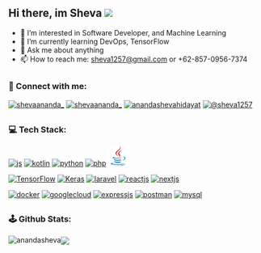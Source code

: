 ## Hi there, im Sheva <img src="https://github.com/TheDudeThatCode/TheDudeThatCode/blob/master/Assets/Hi.gif" width="30px">

- 👀 I’m interested in Software Developer, and Machine Learning
- 🌱 I’m currently learning DevOps, TensorFlow
- 💬 Ask me about anything
- 📫 How to reach me: sheva1257@gmail.com or +62-857-0956-7374
  
##
<h3 align="left">🔗 Connect with me:</h3>
<p align="left">
<a href="https://instagram.com/shevaananda_" target="blank"><img align="center" src="https://raw.githubusercontent.com/rahuldkjain/github-profile-readme-generator/master/src/images/icons/Social/instagram.svg" alt="shevaananda_" height="30" width="40" /></a>
<a href="https://twitter.com/shevaananda_" target="blank"><img align="center" src="https://upload.wikimedia.org/wikipedia/commons/c/ce/X_logo_2023.svg" alt="shevaananda_" height="30" width="30" /></a>
<a href="https://linkedin.com/in/anandashevahidayat" target="blank"><img align="center" src="https://raw.githubusercontent.com/rahuldkjain/github-profile-readme-generator/master/src/images/icons/Social/linked-in-alt.svg" alt="anandashevahidayat" height="30" width="40" /></a>
<a href="https://medium.com/@sheva1257" target="blank"><img align="center" src="https://cdn.worldvectorlogo.com/logos/medium-1.svg" alt="@sheva1257" height="30" width="40" /></a>

##                                         
<h3 align="left">💻 Tech Stack:</h3>
<p align="left">
<a href="https://www.w3schools.com/js/" target="blank"> <img src="https://upload.wikimedia.org/wikipedia/commons/9/99/Unofficial_JavaScript_logo_2.svg" alt="js" width="40" height="40"/></a>
<a href="https://kotlinlang.org/" target="blank"> <img src="https://upload.wikimedia.org/wikipedia/commons/0/06/Kotlin_Icon.svg" alt="kotlin" width="40" height="40"/></a>
<a href="https://www.python.org/" target="blank"> <img src="https://cdn.worldvectorlogo.com/logos/python-5.svg" alt="python" width="40" height="40"/></a> 
<a href="https://www.php.net/" target="blank"> <img src="https://upload.wikimedia.org/wikipedia/commons/2/27/PHP-logo.svg" alt="php" width="40" height="40"/></a> 
<a href="https://www.java.com" target="blank"> <img src="https://raw.githubusercontent.com/devicons/devicon/master/icons/java/java-original.svg" alt="java" width="40" height="40"/></a>
<p align="left">
<a href="https://www.tensorflow.org/" target="blank"> <img src="https://cdn.worldvectorlogo.com/logos/tensorflow-2.svg" alt="TensorFlow" width="40" height="40"/></a>
<a href="https://keras.io/" target="blank"> <img src="https://upload.wikimedia.org/wikipedia/commons/a/ae/Keras_logo.svg" alt="Keras" width="40" height="40"/></a>
<a href="https://laravel.com/" target="blank"> <img src="https://upload.wikimedia.org/wikipedia/commons/9/9a/Laravel.svg" alt="laravel" width="40" height="40"/></a>
<a href="https://react.dev/" target="blank"> <img src="https://upload.wikimedia.org/wikipedia/commons/3/30/React_Logo_SVG.svg" alt="reactjs" width="40" height="40"/></a>
<a href="https://nextjs.org/" target="blank"> <img src="https://cdn.worldvectorlogo.com/logos/next-js.svg" alt="nextjs" width="40" height="40"/></a>
<p align="left">
<a href="https://www.docker.com/" target="blank"> <img src="https://cdn.worldvectorlogo.com/logos/docker-4.svg" alt="docker" width="40" height="40"/></a>
<a href="https://www.cloudskillsboost.google/" target="blank"> <img src="https://cdn.worldvectorlogo.com/logos/google-cloud-1.svg" alt="googlecloud" width="40" height="40"/></a>
<a href="https://expressjs.com/" target="blank"> <img src="https://adware-technologies.s3.amazonaws.com/uploads/technology/thumbnail/20/express-js.png" alt="expressjs" width="40" height="40"/></a>
  <a href="https://www.postman.com/" target="blank"> <img src="https://cdn.worldvectorlogo.com/logos/postman.svg" alt="postman" width="40" height="40"/></a>
<a href="https://dev.mysql.com/" target="blank"> <img src="https://cdn.worldvectorlogo.com/logos/mysql-logo-pure.svg" alt="mysql" width="40" height="40"/> </a>

##
<h3 align="left">🕹 Github Stats:</h3>
<p><img align="left" src="https://github-readme-stats.vercel.app/api/top-langs?username=anandasheva&show_icons=true&locale=en&layout=compact&theme=tokyonight" alt="anandasheva" /></p>
<a href="https://github.com/anandasheva/github-readme-stats">
  <img align="center" src="https://github-readme-stats.vercel.app/api?username=anandasheva&theme=tokyonight" />
</a>
